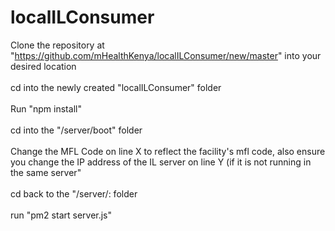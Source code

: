 # localILConsumer

Clone the repository at "https://github.com/mHealthKenya/localILConsumer/new/master" into your desired location <br> </br>
cd into the newly created "localILConsumer" folder <br> </br>
Run "npm install" <br> </br>
cd into the "/server/boot" folder <br> </br>
Change the MFL Code on line X to reflect the facility's mfl code, also ensure you change the IP address of the IL server on line Y (if it is not running in the same server" <br> </br>
cd back to the "/server/: folder <br> </br>
run "pm2 start server.js" <br> </br>
